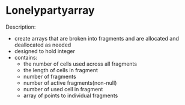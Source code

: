# Lonelypartyarray

Description:
- create arrays that are broken into fragments and are allocated and deallocated as needed
- designed to hold integer
- contains:
	- the number of cells used across all fragments
	- the length of cells in fragment
	- number of fragments
	- number of active fragments(non-null)
	- number of used cell in fragment
	- array of points to individual fragments
	
	
